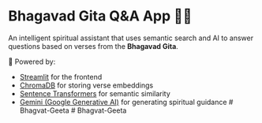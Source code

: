 # Bhagavad Gita Q&A App 🔱📜

An intelligent spiritual assistant that uses semantic search and AI to answer questions based on verses from the **Bhagavad Gita**.

🧠 Powered by:
- [Streamlit](https://streamlit.io) for the frontend
- [ChromaDB](https://www.trychroma.com/) for storing verse embeddings
- [Sentence Transformers](https://www.sbert.net/) for semantic similarity
- [Gemini (Google Generative AI)](https://ai.google.dev) for generating spiritual guidance
#   B h a g v a t - G e e t a 
 
 #   B h a g v a t - G e e t a 
 
 
